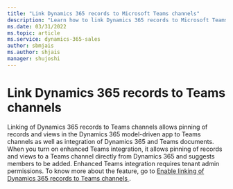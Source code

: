 ```yaml
---
title: "Link Dynamics 365 records to Microsoft Teams channels"
description: "Learn how to link Dynamics 365 records to Microsoft Teams channels."
ms.date: 03/31/2022
ms.topic: article
ms.service: dynamics-365-sales
author: sbmjais
ms.author: shjais
manager: shujoshi
---
```


# Link Dynamics 365 records to Teams channels 

Linking of Dynamics 365 records to Teams channels allows pinning of records and views in the Dynamics 365 model-driven app to Teams channels as well as integration of Dynamics 365 and Teams documents. When you turn on enhanced Teams integration, it allows pinning of records and views to a Teams channel directly from Dynamics 365 and suggests members to be added. Enhanced Teams integration requires tenant admin permissions. To know more about the feature, go to [Enable linking of Dynamics 365 records to Teams channels ](../sales/teams-integration/enable-record-linking.md).